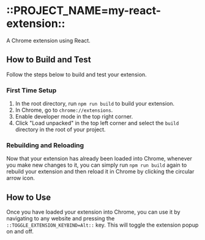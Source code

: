 # ::PROJECT_NAME=my-react-extension::

A Chrome extension using React.

## How to Build and Test

Follow the steps below to build and test your extension.

### First Time Setup

1. In the root directory, run `npm run build` to build your extension.
2. In Chrome, go to `chrome://extensions`.
3. Enable developer mode in the top right corner.
4. Click "Load unpacked" in the top left corner and select the `build` directory in the root of your project.

### Rebuilding and Reloading

Now that your extension has already been loaded into Chrome, whenever you make new changes to it, you can simply run `npm run build` again to rebuild your extension and then reload it in Chrome by clicking the circular arrow icon.

## How to Use

Once you have loaded your extension into Chrome, you can use it by navigating to any website and pressing the `::TOGGLE_EXTENSION_KEYBIND=Alt::` key. This will toggle the extension popup on and off.
